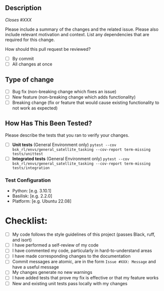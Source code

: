## Description
_Closes #XXX_

Please include a summary of the changes and the related issue. Please also include relevant motivation and context. List any dependencies that are required for this change.

How should this pull request be reviewed?
- [ ] By commit
- [ ] All changes at once

## Type of change

- [ ] Bug fix (non-breaking change which fixes an issue)
- [ ] New feature (non-breaking change which adds functionality)
- [ ] Breaking change (fix or feature that would cause existing functionality to not work as expected)

## How Has This Been Tested?

Please describe the tests that you ran to verify your changes.

- [ ] __Unit tests__ (General Environment only) `pytest --cov bsk_rl/envs/general_satellite_tasking --cov-report term-missing tests/unittest`
- [ ] __Integrated tests__ (General Environment only) `pytest --cov bsk_rl/envs/general_satellite_tasking --cov-report term-missing tests/integration`

### Test Configuration
 - Python: [e.g. 3.10.1]
-  Basilisk: [e.g. 2.2.0]
 - Platform: [e.g. Ubuntu 22.08]

# Checklist:

- [ ] My code follows the style guidelines of this project (passes Black, ruff, and isort)
- [ ] I have performed a self-review of my code
- [ ] I have commented my code, particularly in hard-to-understand areas
- [ ] I have made corresponding changes to the documentation
- [ ] Commit messages are atomic, are in the form `Issue #XXX: Message` and have a useful message
- [ ] My changes generate no new warnings
- [ ] I have added tests that prove my fix is effective or that my feature works
- [ ] New and existing unit tests pass locally with my changes
